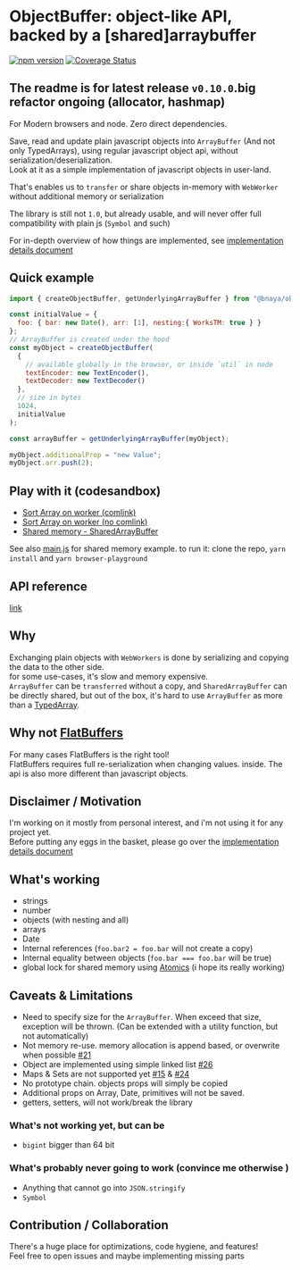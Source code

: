 # ObjectBuffer: object-like API, backed by a [shared]arraybuffer

[![npm version](https://badge.fury.io/js/%40bnaya%2Fobjectbuffer.svg)](https://badge.fury.io/js/%40bnaya%2Fobjectbuffer)
[![Coverage Status](https://coveralls.io/repos/github/Bnaya/objectbuffer/badge.svg)](https://coveralls.io/github/Bnaya/objectbuffer)

## The readme is for latest release `v0.10.0`.big refactor ongoing (allocator, hashmap)

For Modern browsers and node. Zero direct dependencies.

Save, read and update plain javascript objects into `ArrayBuffer` (And not only TypedArrays),  using regular javascript object api, without serialization/deserialization.  
Look at it as a simple implementation of javascript objects in user-land.

That's enables us to `transfer` or share objects in-memory with `WebWorker` without additional memory or serialization

The library is still not `1.0`, but already usable, and will never offer full compatibility with plain js (`Symbol` and such)

For in-depth overview of how things are implemented, see [implementation details document](docs/implementationDetails.md)

## Quick example

```js
import { createObjectBuffer, getUnderlyingArrayBuffer } from "@bnaya/objectbuffer";

const initialValue = {
  foo: { bar: new Date(), arr: [1], nesting:{ WorksTM: true } }
};
// ArrayBuffer is created under the hood
const myObject = createObjectBuffer(
  {
    // available globally in the browser, or inside `util` in node
    textEncoder: new TextEncoder(),
    textDecoder: new TextDecoder()
  },
  // size in bytes
  1024,
  initialValue
);

const arrayBuffer = getUnderlyingArrayBuffer(myObject);

myObject.additionalProp = "new Value";
myObject.arr.push(2);

```

## Play with it (codesandbox)

* [Sort Array on worker (comlink)](https://codesandbox.io/s/objectbuffer-comlink-demo-sort-array-on-webworker-no-data-copy-vkpqp?expanddevtools=1&fontsize=14&hidenavigation=1&module=%2Fsrc%2Findex.ts)
* [Sort Array on worker (no comlink)](https://codesandbox.io/s/objectbuffer-demo-sort-array-on-webworker-no-data-copy-52xiw?expanddevtools=1&fontsize=14&hidenavigation=1&module=%2Fsrc%2Findex.ts)
* [Shared memory - SharedArrayBuffer](https://codesandbox.io/s/objectbuffer-demo-sharedarraybuffer-tf3il?fontsize=14&module=%2Fsrc%2Findex.ts)

See also [main.js](playground/main.js) for shared memory example.
to run it: clone the repo, `yarn install` and `yarn browser-playground`

## API reference

[link](docs/generated/README.md)

## Why

Exchanging plain objects with `WebWorkers` is done by serializing and copying the data to the other side.  
for some use-cases, it's slow and memory expensive.  
`ArrayBuffer` can be `transferred` without a copy, and `SharedArrayBuffer` can be directly shared, but out of the box, it's hard to use `ArrayBuffer` as more than a [TypedArray](https://developer.mozilla.org/en-US/docs/Web/JavaScript/Typed_arrays).  

## Why not [FlatBuffers](https://github.com/google/flatbuffers)

For many cases FlatBuffers is the right tool!  
FlatBuffers requires full re-serialization when changing values. inside. The api is also more different than javascript objects.

## Disclaimer / Motivation

I'm working on it mostly from personal interest, and i'm not using it for any project yet.  
Before putting any eggs in the basket, please go over the [implementation details document](docs/implementationDetails.md)

## What's working

* strings
* number
* objects (with nesting and all)
* arrays
* Date
* Internal references (`foo.bar2 = foo.bar` will not create a copy)
* Internal equality between objects (`foo.bar === foo.bar` will be true)
* global lock for shared memory using [Atomics](https://developer.mozilla.org/en-US/docs/Web/JavaScript/Reference/Global_Objects/Atomics) (i hope its really working)

## Caveats & Limitations

* Need to specify size for the `ArrayBuffer`. When exceed that size, exception will be thrown. (Can be extended with a utility function, but not automatically)
* Not memory re-use. memory allocation is append based, or overwrite when possible [#21](https://github.com/Bnaya/objectbuffer/issues/21)
* Object are implemented using simple linked list [#26](https://github.com/Bnaya/objectbuffer/issues/26)
* Maps & Sets are not supported yet [#15](https://github.com/Bnaya/objectbuffer/issues/15) & [#24](https://github.com/Bnaya/objectbuffer/issues/24)
* No prototype chain. objects props will simply be copied
* Additional props on Array, Date, primitives will not be saved.
* getters, setters, will not work/break the library

### What's not working yet, but can be

* `bigint` bigger than 64 bit

### What's probably never going to work (convince me otherwise )

* Anything that cannot go into `JSON.stringify`
* `Symbol`

## Contribution / Collaboration

There's a huge place for optimizations, code hygiene, and features!  
Feel free to open issues and maybe implementing missing parts
